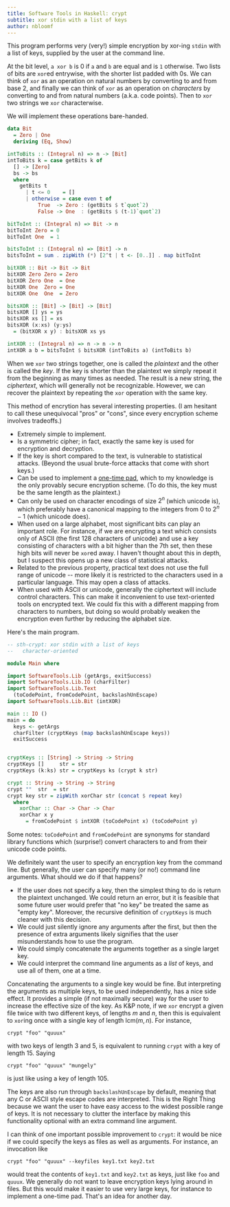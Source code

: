 ```yaml
---
title: Software Tools in Haskell: crypt
subtitle: xor stdin with a list of keys
author: nbloomf
---
```


This program performs very (very!) simple encryption by xor-ing ``stdin`` with a list of keys, supplied by the user at the command line.

At the bit level, ``a xor b`` is 0 if ``a`` and ``b`` are equal and is ``1`` otherwise. Two lists of bits are ``xor``ed entrywise, with the shorter list padded with $0$s. We can think of ``xor`` as an operation on natural numbers by converting to and from base 2, and finally we can think of ``xor`` as an operation on *characters* by converting to and from natural numbers (a.k.a. code points). Then to ``xor`` two strings we ``xor`` characterwise.

We will implement these operations bare-handed.


```haskell
data Bit
  = Zero | One
  deriving (Eq, Show)

intToBits :: (Integral n) => n -> [Bit]
intToBits k = case getBits k of
  [] -> [Zero]
  bs -> bs
  where
    getBits t
      | t <= 0    = []
      | otherwise = case even t of
          True  -> Zero : (getBits $ t`quot`2)
          False -> One  : (getBits $ (t-1)`quot`2)

bitToInt :: (Integral n) => Bit -> n
bitToInt Zero = 0
bitToInt One  = 1

bitsToInt :: (Integral n) => [Bit] -> n
bitsToInt = sum . zipWith (*) [2^t | t <- [0..]] . map bitToInt

bitXOR :: Bit -> Bit -> Bit
bitXOR Zero Zero = Zero
bitXOR Zero One  = One
bitXOR One  Zero = One
bitXOR One  One  = Zero

bitsXOR :: [Bit] -> [Bit] -> [Bit]
bitsXOR [] ys = ys
bitsXOR xs [] = xs
bitsXOR (x:xs) (y:ys)
  = (bitXOR x y) : bitsXOR xs ys

intXOR :: (Integral n) => n -> n -> n
intXOR a b = bitsToInt $ bitsXOR (intToBits a) (intToBits b)
```


When we ``xor`` two strings together, one is called the *plaintext* and the other is called the *key*. If the key is shorter than the plaintext we simply repeat it from the beginning as many times as needed. The result is a new string, the *ciphertext*, which will generally not be recognizable. However, we can recover the plaintext by repeating the ``xor`` operation with the same key.

This method of encrytion has several interesting properties. (I am hesitant to call these unequivocal "pros" or "cons", since every encryption scheme involves tradeoffs.)

* Extremely simple to implement.
* Is a symmetric cipher; in fact, exactly the same key is used for encryption and decryption.
* If the key is short compared to the text, is vulnerable to statistical attacks. (Beyond the usual brute-force attacks that come with short keys.)
* Can be used to implement a [one-time pad](https://www.wikipedia.org/wiki/One-time_pad), which to my knowledge is the only provably secure encryption scheme. (To do this, the key must be the same length as the plaintext.)
* Can only be used on character encodings of size $2^n$ (which unicode is), which preferably have a canonical mapping to the integers from $0$ to $2^n - 1$ (which unicode does).
* When used on a large alphabet, most significant bits can play an important role. For instance, if we are encrypting a text which consists only of ASCII (the first 128 characters of unicode) and use a key consisting of characters with a bit higher than the 7th set, then these high bits will never be ``xor``ed away. I haven't thought about this in depth, but I suspect this opens up a new class of statistical attacks.
* Related to the previous property, practical text does not use the full range of unicode -- more likely it is restricted to the characters used in a particular language. This may open a class of attacks.
* When used with ASCII or unicode, generally the ciphertext will include control characters. This can make it inconvenient to use text-oriented tools on encrypted text. We could fix this with a different mapping from characters to numbers, but doing so would probably weaken the encryption even further by reducing the alphabet size.

Here's the main program.


```haskell
-- sth-crypt: xor stdin with a list of keys
--   character-oriented

module Main where

import SoftwareTools.Lib (getArgs, exitSuccess)
import SoftwareTools.Lib.IO (charFilter)
import SoftwareTools.Lib.Text
  (toCodePoint, fromCodePoint, backslashUnEscape)
import SoftwareTools.Lib.Bit (intXOR)

main :: IO ()
main = do
  keys <- getArgs
  charFilter (cryptKeys (map backslashUnEscape keys))
  exitSuccess


cryptKeys :: [String] -> String -> String
cryptKeys []     str = str
cryptKeys (k:ks) str = cryptKeys ks (crypt k str)

crypt :: String -> String -> String
crypt ""  str  = str
crypt key str = zipWith xorChar str (concat $ repeat key)
  where
    xorChar :: Char -> Char -> Char
    xorChar x y
      = fromCodePoint $ intXOR (toCodePoint x) (toCodePoint y)
```


Some notes: ``toCodePoint`` and ``fromCodePoint`` are synonyms for standard library functions which (surprise!) convert characters to and from their unicode code points.

We definitely want the user to specify an encryption key from the command line. But generally, the user can specify many (or no!) command line arguments. What should we do if that happens?

* If the user does not specify a key, then the simplest thing to do is return the plaintext unchanged. We could return an error, but it is feasible that some future user would prefer that "no key" be treated the same as "empty key". Moreover, the recursive definition of ``cryptKeys`` is much cleaner with this decision.
* We could just silently ignore any arguments after the first, but then the presence of extra arguments likely signifies that the user misunderstands how to use the program.
* We could simply concatenate the arguments together as a single larget key.
* We could interpret the command line arguments as a *list* of keys, and use all of them, one at a time.

Concatenating the arguments to a single key would be fine. But interpreting the arguments as multiple keys, to be used independently, has a nice side effect. It provides a simple (if not maximally secure) way for the user to increase the effective size of the key. As K&P note, if we ``xor`` encrypt a given file twice with two different keys, of lengths $m$ and $n$, then this is equivalent to ``xor``ing once with a single key of length $\mathrm{lcm}(m,n)$. For instance,

    crypt "foo" "quuux"

with two keys of length 3 and 5, is equivalent to running ``crypt`` with a key of length 15. Saying

    crypt "foo" "quuux" "mungely"

is just like using a key of length 105.

The keys are also run through ``backslashUnEscape`` by default, meaning that any C or ASCII style escape codes are interpreted. This is the Right Thing because we want the user to have easy access to the widest possible range of keys. It is not necessary to clutter the interface by making this functionality optional with an extra command line argument.

I can think of one important possible improvement to ``crypt``: it would be nice if we could specify the keys as files as well as arguments. For instance, an invocation like

    crypt "foo" "quuux" --keyfiles key1.txt key2.txt

would treat the contents of ``key1.txt`` and ``key2.txt`` as keys, just like ``foo`` and ``quuux``. We generally do not want to leave encryption keys lying around in files. But this would make it easier to use very large keys, for instance to implement a one-time pad. That's an idea for another day.
